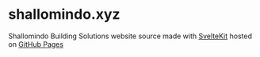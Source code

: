 # shallomindo.xyz

Shallomindo Building Solutions website source
made with [SvelteKit](https://kit.svelte.dev/)
hosted on [GitHub Pages](https://pages.github.com/)

